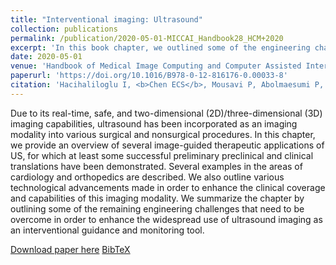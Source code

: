 ```yaml
---
title: "Interventional imaging: Ultrasound"
collection: publications
permalink: /publication/2020-05-01-MICCAI_Handbook28_HCM+2020
excerpt: 'In this book chapter, we outlined some of the engineering challenges that need to be overcome in order to enhance the widespread use of ultrasound imaging as an interventional guidance and monitoring tool.'
date: 2020-05-01
venue: 'Handbook of Medical Image Computing and Computer Assisted Intervention (Book)'
paperurl: 'https://doi.org/10.1016/B978-0-12-816176-0.00033-8'
citation: 'Hacihaliloglu I, <b>Chen ECS</b>, Mousavi P, Abolmaesumi P, Boctor E, Linte C, (2020). "Interventional imaging: Ultrasound"; in S.K. Zhou, D. Rueckert, and G. Fichtinger (Eds.) <i>Handbook of Medical Image Computing and Computer Assisted Intervention</i>, Chap. 28, pp. 701-720.'
---
```


Due to its real-time, safe, and two-dimensional (2D)/three-dimensional (3D) imaging capabilities, ultrasound has been incorporated as an imaging modality into various surgical and nonsurgical procedures. In this chapter, we provide an overview of several image-guided therapeutic applications of US, for which at least some successful preliminary preclinical and clinical translations have been demonstrated. Several examples in the areas of cardiology and orthopedics are described. We also outline various technological advancements made in order to enhance the clinical coverage and capabilities of this imaging modality. We summarize the chapter by outlining some of the remaining engineering challenges that need to be overcome in order to enhance the widespread use of ultrasound imaging as an interventional guidance and monitoring tool.

[Download paper here](https://doi.org/10.1016/B978-0-12-816176-0.00033-8) [BibTeX](./../files/bibtex/HCM+2020.bib)
